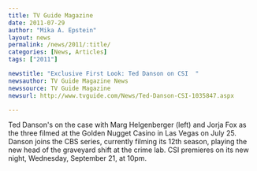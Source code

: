 ```yaml
---
title: TV Guide Magazine
date: 2011-07-29
author: "Mika A. Epstein"
layout: news
permalink: /news/2011/:title/
categories: [News, Articles]
tags: ["2011"]

newstitle: "Exclusive First Look: Ted Danson on CSI  "
newsauthor: TV Guide Magazine News  
newssource: TV Guide Magazine  
newsurl: http://www.tvguide.com/News/Ted-Danson-CSI-1035847.aspx  

---
```


Ted Danson's on the case with Marg Helgenberger (left) and Jorja Fox as the three filmed at the Golden Nugget Casino in Las Vegas on July 25. Danson joins the CBS series, currently filming its 12th season, playing the new head of the graveyard shift at the crime lab. CSI premieres on its new night, Wednesday, September 21, at 10pm.

